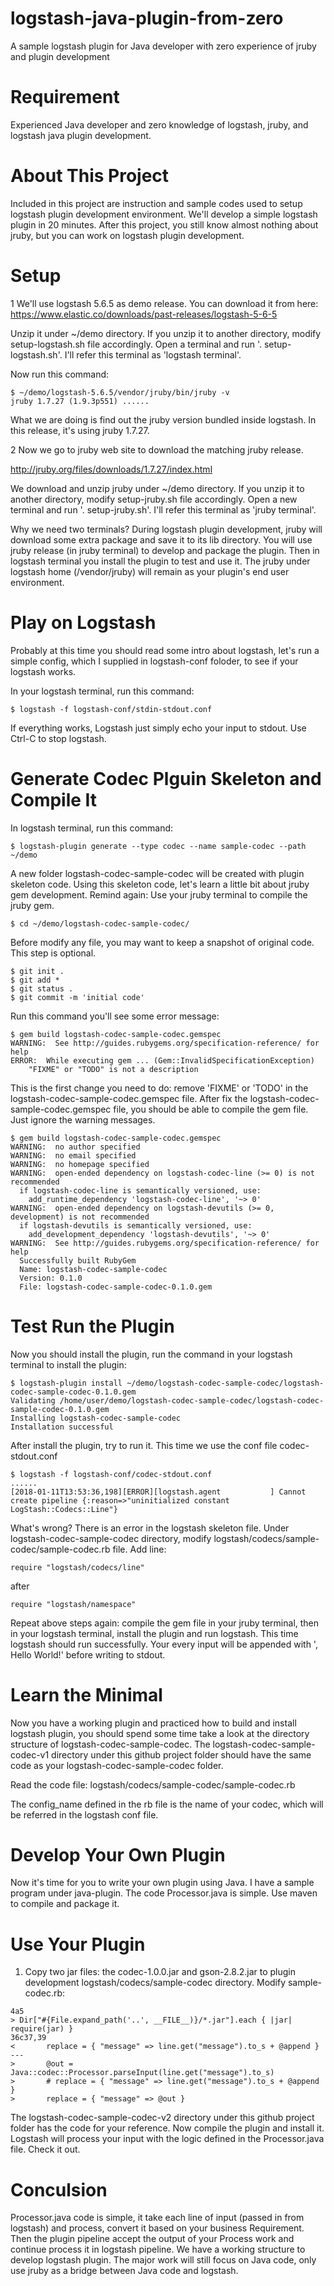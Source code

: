 # logstash-java-plugin-from-zero
A sample logstash plugin for Java developer with zero experience of jruby and plugin development

# Requirement
Experienced Java developer and zero knowledge of logstash, jruby, and logstash java plugin development.

# About This Project
Included in this project are instruction and sample codes used to setup logstash plugin development environment. We'll
develop a simple logstash plugin in 20 minutes. After this project, you still know almost nothing about jruby, but you
can work on logstash plugin development.

# Setup
1 We'll use logstash 5.6.5 as demo release. You can download it from here:
https://www.elastic.co/downloads/past-releases/logstash-5-6-5

Unzip it under ~/demo directory. If you unzip it to another directory, modify setup-logstash.sh file accordingly.
Open a terminal and run '. setup-logstash.sh'. I'll refer this terminal as 'logstash terminal'.

Now run this command:
```
$ ~/demo/logstash-5.6.5/vendor/jruby/bin/jruby -v
jruby 1.7.27 (1.9.3p551) ......
```

What we are doing is find out the jruby version bundled inside logstash. In this release, it's using jruby 1.7.27.

2  Now we go to jruby web site to download the matching jruby release.

http://jruby.org/files/downloads/1.7.27/index.html

We download and unzip jruby under ~/demo directory. If you unzip it to another directory, modify setup-jruby.sh file accordingly.
Open a new terminal and run '. setup-jruby.sh'. I'll refer this terminal as 'jruby terminal'.

Why we need two terminals? During logstash plugin development, jruby will download some extra package and save it to its
lib directory. You will use jruby release (in jruby terminal) to develop and package the plugin. Then in logstash terminal
you install the plugin to test and use it. The jruby under logstash home (/vendor/jruby) will remain as your plugin's end
user environment.

# Play on Logstash
Probably at this time you should read some intro about logstash, let's run a simple config, which I supplied in logstash-conf foloder,
to see if your logstash works.

In your logstash terminal, run this command:

```
$ logstash -f logstash-conf/stdin-stdout.conf
```
If everything works, Logstash just simply echo your input to stdout. Use Ctrl-C to stop logstash.

# Generate Codec Plguin Skeleton and Compile It
In logstash terminal, run this command:
```
$ logstash-plugin generate --type codec --name sample-codec --path ~/demo
```

A new folder logstash-codec-sample-codec will be created with plugin skeleton code. Using this skeleton code, let's
learn a little bit about jruby gem development. Remind again: Use your jruby terminal to compile the jruby gem.


```
$ cd ~/demo/logstash-codec-sample-codec/
```

Before modify any file, you may want to keep a snapshot of original code. This step is optional.

```
$ git init .
$ git add *
$ git status .
$ git commit -m 'initial code'
```

Run this command you'll see some error message:

```
$ gem build logstash-codec-sample-codec.gemspec
WARNING:  See http://guides.rubygems.org/specification-reference/ for help
ERROR:  While executing gem ... (Gem::InvalidSpecificationException)
    "FIXME" or "TODO" is not a description
```

This is the first change you need to do: remove 'FIXME' or 'TODO' in the logstash-codec-sample-codec.gemspec file.
After fix the logstash-codec-sample-codec.gemspec file, you should be able to compile the gem file. Just ignore the
warning messages.

```
$ gem build logstash-codec-sample-codec.gemspec
WARNING:  no author specified
WARNING:  no email specified
WARNING:  no homepage specified
WARNING:  open-ended dependency on logstash-codec-line (>= 0) is not recommended
  if logstash-codec-line is semantically versioned, use:
    add_runtime_dependency 'logstash-codec-line', '~> 0'
WARNING:  open-ended dependency on logstash-devutils (>= 0, development) is not recommended
  if logstash-devutils is semantically versioned, use:
    add_development_dependency 'logstash-devutils', '~> 0'
WARNING:  See http://guides.rubygems.org/specification-reference/ for help
  Successfully built RubyGem
  Name: logstash-codec-sample-codec
  Version: 0.1.0
  File: logstash-codec-sample-codec-0.1.0.gem
```

# Test Run the Plugin

Now you should install the plugin, run the command in your logstash terminal to install the plugin:

```
$ logstash-plugin install ~/demo/logstash-codec-sample-codec/logstash-codec-sample-codec-0.1.0.gem
Validating /home/user/demo/logstash-codec-sample-codec/logstash-codec-sample-codec-0.1.0.gem
Installing logstash-codec-sample-codec
Installation successful
```

After install the plugin, try to run it. This time we use the conf file codec-stdout.conf

```
$ logstash -f logstash-conf/codec-stdout.conf
......
[2018-01-11T13:53:36,198][ERROR][logstash.agent           ] Cannot create pipeline {:reason=>"uninitialized constant LogStash::Codecs::Line"}
```

What's wrong? There is an error in the logstash skeleton file. Under logstash-codec-sample-codec directory, modify  logstash/codecs/sample-codec/sample-codec.rb file. Add line:
```
require "logstash/codecs/line"
```
after
```
require "logstash/namespace"
```

Repeat above steps again: compile the gem file in your jruby terminal, then in your logstash terminal, install the plugin and run logstash. This time logstash should run successfully. Your every input will be appended with ', Hello World!' before writing to stdout.

# Learn the Minimal

Now you have a working plugin and practiced how to build and install logstash plugin, you should spend some time take a
look at the directory structure of logstash-codec-sample-codec. The logstash-codec-sample-codec-v1 directory under this
github project folder should have the same code as your logstash-codec-sample-codec folder.

Read the code file: logstash/codecs/sample-codec/sample-codec.rb

The config_name defined in the rb file is the name of your codec, which will be referred in the logstash conf file.

# Develop Your Own Plugin

Now it's time for you to write your own plugin using Java. I have a sample program under java-plugin. The code Processor.java
is simple. Use maven to compile and package it.

# Use Your Plugin

1. Copy two jar files: the codec-1.0.0.jar and gson-2.8.2.jar to plugin development logstash/codecs/sample-codec directory.
Modify sample-codec.rb:

```
4a5
> Dir["#{File.expand_path('..', __FILE__)}/*.jar"].each { |jar| require(jar) }
36c37,39
<       replace = { "message" => line.get("message").to_s + @append }
---
>       @out = Java::codec::Processor.parseInput(line.get("message").to_s)
>       # replace = { "message" => line.get("message").to_s + @append }
>       replace = { "message" => @out }
```

The logstash-codec-sample-codec-v2 directory under this github project folder has the code for your reference. Now compile the
plugin and install it. Logstash will process your input with the logic defined in the Processor.java file. Check it out.

# Conculsion

Processor.java code is simple, it take each line of input (passed in from logstash) and process, convert it based on your
business Requirement. Then the plugin pipeline accept the output of your Process work and continue process it in logstash
pipeline. We have a working structure to develop logstash plugin. The major work will still focus on Java code, only use jruby as
a bridge between Java code and logstash.
